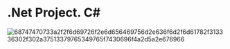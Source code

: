 # .Net Project. C#

![68747470733a2f2f6d69726f2e6d656469756d2e636f6d2f6d61782f313336302f302a37513379765349765f7430696f4a2d5a2e676966](https://user-images.githubusercontent.com/76784364/170731882-71547a25-6c8a-4d32-b417-d756ab03ec36.gif)
